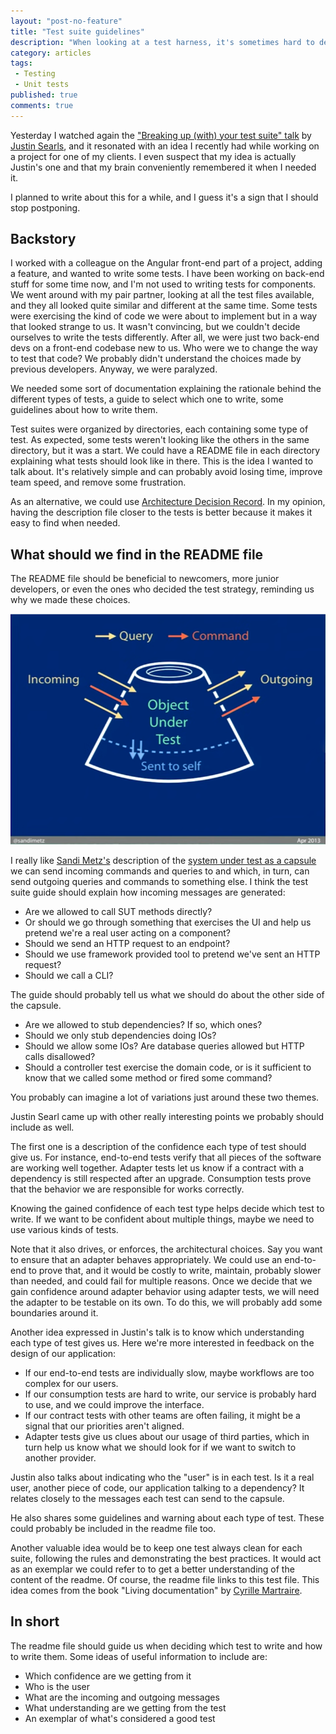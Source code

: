 ```yaml
---
layout: "post-no-feature"
title: "Test suite guidelines"
description: "When looking at a test harness, it's sometimes hard to decide which type of test to write, what it should cover, how we should write it. I believe we would stop losing time and remove frustration by adding guidelines for our test suites."
category: articles
tags:
 - Testing
 - Unit tests
published: true
comments: true
---
```

Yesterday I watched again the ["Breaking up (with) your test suite" talk](https://www.youtube.com/watch?v=9_3RsSvgRd4) by [Justin Searls](https://twitter.com/searls), and it resonated with an idea I recently had while working on a project for one of my clients. I even suspect that my idea is actually Justin's one and that my brain conveniently remembered it when I needed it.

I planned to write about this for a while, and I guess it's a sign that I should stop postponing.

## Backstory

I worked with a colleague on the Angular front-end part of a project, adding a feature, and wanted to write some tests. I have been working on back-end stuff for some time now, and I'm not used to writing tests for components. We went around with my pair partner, looking at all the test files available, and they all looked quite similar and different at the same time. Some tests were exercising the kind of code we were about to implement but in a way that looked strange to us. It wasn't convincing, but we couldn't decide ourselves to write the tests differently. After all, we were just two back-end devs on a front-end codebase new to us. Who were we to change the way to test that code? We probably didn't understand the choices made by previous developers. Anyway, we were paralyzed.

We needed some sort of documentation explaining the rationale behind the different types of tests, a guide to select which one to write, some guidelines about how to write them.

Test suites were organized by directories, each containing some type of test. As expected, some tests weren't looking like the others in the same directory, but it was a start. We could have a README file in each directory explaining what tests should look like in there. This is the idea I wanted to talk about. It's relatively simple and can probably avoid losing time, improve team speed, and remove some frustration.

As an alternative, we could use [Architecture Decision Record](https://github.com/joelparkerhenderson/architecture-decision-record). In my opinion, having the description file closer to the tests is better because it makes it easy to find when needed.

## What should we find in the README file

The README file should be beneficial to newcomers, more junior developers, or even the ones who decided the test strategy, reminding us why we made these choices.

![Sandi Metz's SUT as a capsule](/images/2022-03-09-test-suite-guidelines/capsule.png)

I really like [Sandi Metz's](https://twitter.com/sandimetz) description of the [system under test as a capsule](https://www.youtube.com/watch?v=URSWYvyc42M) we can send incoming commands and queries to and which, in turn, can send outgoing queries and commands to something else. I think the test suite guide should explain how incoming messages are generated:
* Are we allowed to call SUT methods directly?
* Or should we go through something that exercises the UI and help us pretend we're a real user acting on a component?
* Should we send an HTTP request to an endpoint?
* Should we use framework provided tool to pretend we've sent an HTTP request?
* Should we call a CLI?

The guide should probably tell us what we should do about the other side of the capsule. 
* Are we allowed to stub dependencies? If so, which ones?
* Should we only stub dependencies doing IOs?
* Should we allow some IOs? Are database queries allowed but HTTP calls disallowed?
* Should a controller test exercise the domain code, or is it sufficient to know that we called some method or fired some command?

You probably can imagine a lot of variations just around these two themes.

Justin Searl came up with other really interesting points we probably should include as well.

The first one is a description of the confidence each type of test should give us. For instance, end-to-end tests verify that all pieces of the software are working well together. Adapter tests let us know if a contract with a dependency is still respected after an upgrade. Consumption tests prove that the behavior we are responsible for works correctly.

Knowing the gained confidence of each test type helps decide which test to write. If we want to be confident about multiple things, maybe we need to use various kinds of tests.

Note that it also drives, or enforces, the architectural choices. Say you want to ensure that an adapter behaves appropriately. We could use an end-to-end to prove that, and it would be costly to write, maintain, probably slower than needed, and could fail for multiple reasons. Once we decide that we gain confidence around adapter behavior using adapter tests, we will need the adapter to be testable on its own. To do this, we will probably add some boundaries around it.

Another idea expressed in Justin's talk is to know which understanding each type of test gives us. Here we're more interested in feedback on the design of our application:
* If our end-to-end tests are individually slow, maybe workflows are too complex for our users. 
* If our consumption tests are hard to write, our service is probably hard to use, and we could improve the interface.
* If our contract tests with other teams are often failing, it might be a signal that our priorities aren't aligned.
* Adapter tests give us clues about our usage of third parties, which in turn help us know what we should look for if we want to switch to another provider.

Justin also talks about indicating who the "user" is in each test. Is it a real user, another piece of code, our application talking to a dependency?
It relates closely to the messages each test can send to the capsule.

He also shares some guidelines and warning about each type of test. These could probably be included in the readme file too.

Another valuable idea would be to keep one test always clean for each suite, following the rules and demonstrating the best practices. It would act as an exemplar we could refer to to get a better understanding of the content of the readme. Of course, the readme file links to this test file. This idea comes from the book "Living documentation" by [Cyrille Martraire](https://twitter.com/cyriux/).


## In short

The readme file should guide us when deciding which test to write and how to write them.
Some ideas of useful information to include are:
* Which confidence are we getting from it
* Who is the user
* What are the incoming and outgoing messages
* What understanding are we getting from the test
* An exemplar of what's considered a good test
